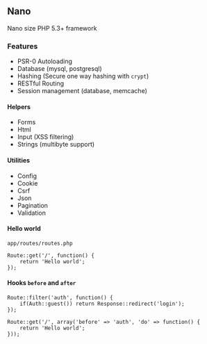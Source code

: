 ## Nano

Nano size PHP 5.3+ framework

### Features

- PSR-0 Autoloading
- Database (mysql, postgresql)
- Hashing (Secure one way hashing with `crypt`)
- RESTful Routing
- Session management (database, memcache)

#### Helpers

- Forms
- Html
- Input (XSS filtering)
- Strings (multibyte support)

#### Utilities

- Config
- Cookie
- Csrf
- Json
- Pagination
- Validation

#### Hello world

`app/routes/routes.php`

	Route::get('/', function() {
		return 'Hello world';
	});

#### Hooks `before` and `after`

	Route::filter('auth', function() {
		if(Auth::guest()) return Response::redirect('login');
	});

	Route::get('/', array('before' => 'auth', 'do' => function() {
		return 'Hello world';
	}));
